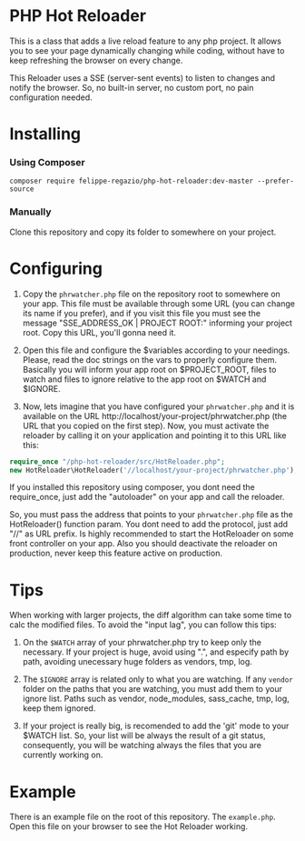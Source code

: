 # PHP Hot Reloader

This is a class that adds a live reload feature to any php project. It allows you to see your page dynamically changing while coding, without have to keep refreshing the browser on every change.

This Reloader uses a SSE (server-sent events) to listen to changes and notify the browser. So, no built-in server, no custom port, no pain configuration needed.

# Installing

### Using Composer

```
composer require felippe-regazio/php-hot-reloader:dev-master --prefer-source
```

### Manually

Clone this repository and copy its folder to somewhere on your project.

# Configuring

1. Copy the `phrwatcher.php` file on the repository root to somewhere on your app. This file must be available through some URL (you can change its name if you prefer), and if you visit this file you must see the message "SSE_ADDRESS_OK | PROJECT ROOT:" informing your project root. Copy this URL, you'll gonna need it. 

2. Open this file and configure the $variables according to your needings. Please, read the doc strings on the vars to properly configure them. Basically you will inform your app root on $PROJECT_ROOT, files to watch and files to ignore relative to the app root on $WATCH and $IGNORE.

3. Now, lets imagine that you have configured your `phrwatcher.php` and it is available on the URL http://localhost/your-project/phrwatcher.php (the URL that you copied on the first step). Now, you must activate the reloader by calling it on your application and pointing it to this URL like this:

```php
require_once "/php-hot-reloader/src/HotReloader.php";
new HotReloader\HotReloader('//localhost/your-project/phrwatcher.php');
```

If you installed this repository using composer, you dont need the require_once, just add the "autoloader" on your app and call the reloader.

So, you must pass the address that points to your `phrwatcher.php` file as the HotReloader() function param. You dont need to add the protocol, just add "//" as URL prefix. Is highly recommended to start the HotReloader on some front controller on your app. Also you should deactivate the reloader on production, never keep this feature active on production.

# Tips

When working with larger projects, the diff algorithm can take some time to calc the modified files. To avoid the "input lag", you can follow this tips:

1. On the `$WATCH` array of your phrwatcher.php try to keep only the necessary. If your project is huge, avoid using ".", and especify path by path, avoiding unecessary huge folders as vendors, tmp, log.

2. The `$IGNORE` array is related only to what you are watching. If any `vendor` folder on the paths that you are watching, you must add them to your ignore list. Paths such as vendor, node_modules, sass_cache, tmp, log, keep them ignored.

3. If your project is really big, is recomended to add the 'git' mode to your $WATCH list. So, your list will be always the result of a git status, consequently, you will be watching always the files that you are currently working on.

# Example

There is an example file on the root of this repository. The `example.php`. Open this file on your browser to see the Hot Reloader working.
